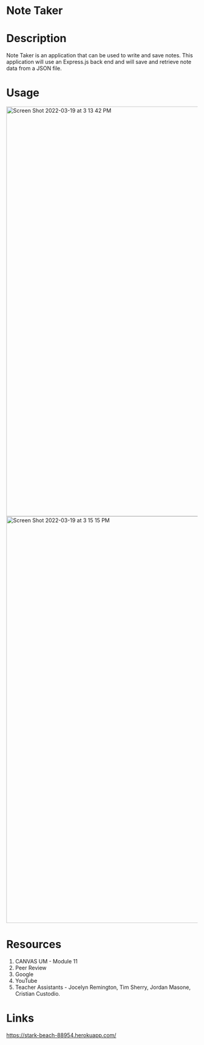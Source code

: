 # Note Taker

# Description

Note Taker is an application that can be used to write and save notes. This application will use an Express.js back end and will save and retrieve note data from a JSON file.

# Usage

<img width="1076" alt="Screen Shot 2022-03-19 at 3 13 42 PM" src="https://user-images.githubusercontent.com/95050386/159135285-ba804629-44de-4838-ac9f-829c089c462b.png">

<img width="1068" alt="Screen Shot 2022-03-19 at 3 15 15 PM" src="https://user-images.githubusercontent.com/95050386/159135316-fa5cafbb-30a3-4ef0-a992-35e2f4469ba9.png">

# Resources

1. CANVAS UM - Module 11
2. Peer Review
3. Google
4. YouTube
5. Teacher Assistants - Jocelyn Remington, Tim Sherry, Jordan Masone, Cristian Custodio.

# Links

https://stark-beach-88954.herokuapp.com/
